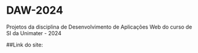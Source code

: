 # DAW-2024
Projetos da disciplina de Desenvolvimento de Aplicações Web do curso de SI da Unimater - 2024


##Link do site: 
